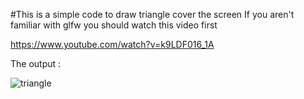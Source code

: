 #This is a simple code to draw triangle cover the screen 
If you aren't familiar with glfw you should watch this video first 

https://www.youtube.com/watch?v=k9LDF016_1A

The output :

![triangle](https://preview.ibb.co/n5ehWV/Capture2.png)
